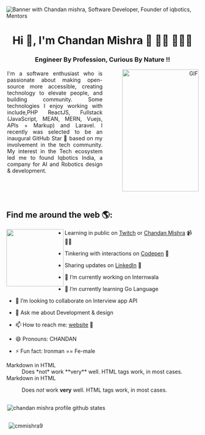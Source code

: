 
![Banner with Chandan mishra, Software Developer, Founder of iqbotics, Mentors](https://raw.githubusercontent.com/cmmishra9/cmmishra9/master/profile-header.png)
<h1 align="center">Hi 👋, I'm Chandan Mishra 👋 👋🏾 👩🏾‍💻</h1>
<h3 align="center">Engineer By Profession, Curious By Nature !!</h3> 

<div style="display:flex;">
 <div align="left" style="flex:1;text-align: justify;margin: 2px;width:500px;">
 I'm a software enthusiast who is passionate about making open-source more accessible, creating technology to elevate people, and building community. Some technologies I enjoy working with include,PHP ReactJS, Fullstack (JavaScript, MEAN, MERN, Vuejs, APIs + Markup) and Laravel. I recently was selected to be an inaugural GitHub Star 🌟 based on my involvement in the tech community. My interest in the Tech ecosystem led me to found Iqbotics India, a company for AI and Robotics design & development.
 </div>
 <div align="right" style="flex:1;">
 <img alt="GIF" src="https://raw.githubusercontent.com/cmmishra9/cmmishra9/master/Privacy-Policy-Designing-Fever.gif?raw=true" width="200" height="320" />
 </div>
</div>
<br>

## Find me around the web 🌎: 
<a href="https://github.com/cmmishra9" style="margin-right:10px;"><img align="left" width="150" height="150" src="https://raw.githubusercontent.com/cmmishra9/cmmishra9/master/myAvatar.png"></a>
- Learning in public on <a href="https://www.twitch.tv/blacktechdiva">Twitch</a> or <a href="https://www.iqbotics.com/">Chandan Mishra</a> 📹 ✍🏾
- Tinkering with interactions on <a href="https://codepen.io/cmmishra9"> Codepen</a> 🏓
- Sharing updates on <a href="https://www.linkedin.com/in/chandan-mishra-20079ba3">LinkedIn</a> 💼

- 🔭 I’m currently working on Internwala
- 🌱 I’m currently learning Go Language
- 👯 I’m looking to collaborate on Interview app API
- 💬 Ask me about Development & design
- 📫 How to reach me: <a href="https://www.iqbotics.com">website</a> 💼
- 😄 Pronouns: CHANDAN
- ⚡ Fun fact: Ironman == Fe-male
<dl>
  <dt>Markdown in HTML</dt>
  <dd>Does *not* work **very** well. HTML tags work, in most cases.</dd>

  <dt>Markdown in HTML</dt>
  <dd>

  Does *not* work **very** well. HTML tags work, in most cases.

  </dd>
</dl>
<div style="display:flex;flex-direction:column;padding:2px;">
  <p align="left"><img align="left" src="https://github-readme-stats.vercel.app/api/top-langs?username=cmmishra9&show_icons=true&locale=en&layout=compact" alt="chandan mishra profile github states" /></p>
<p align="left">&nbsp;<img align="center" src="https://github-readme-stats.vercel.app/api?username=cmmishra9&show_icons=true&locale=en" alt="cmmishra9" /></p>
</div>
